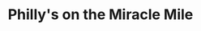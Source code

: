 ---
title: "Philly's on the Miracle Mile"
url: /fond-du-lac/phillys-on-the-miracle-mile/
shop: convenience
---